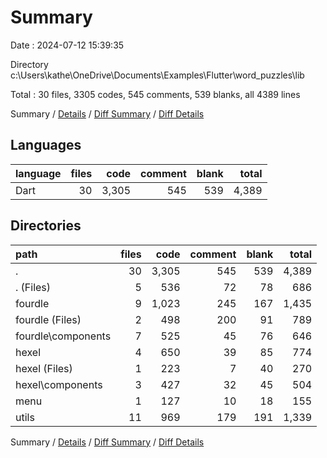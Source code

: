 # Summary

Date : 2024-07-12 15:39:35

Directory c:\\Users\\kathe\\OneDrive\\Documents\\Examples\\Flutter\\word_puzzles\\lib

Total : 30 files,  3305 codes, 545 comments, 539 blanks, all 4389 lines

Summary / [Details](details.md) / [Diff Summary](diff.md) / [Diff Details](diff-details.md)

## Languages
| language | files | code | comment | blank | total |
| :--- | ---: | ---: | ---: | ---: | ---: |
| Dart | 30 | 3,305 | 545 | 539 | 4,389 |

## Directories
| path | files | code | comment | blank | total |
| :--- | ---: | ---: | ---: | ---: | ---: |
| . | 30 | 3,305 | 545 | 539 | 4,389 |
| . (Files) | 5 | 536 | 72 | 78 | 686 |
| fourdle | 9 | 1,023 | 245 | 167 | 1,435 |
| fourdle (Files) | 2 | 498 | 200 | 91 | 789 |
| fourdle\\components | 7 | 525 | 45 | 76 | 646 |
| hexel | 4 | 650 | 39 | 85 | 774 |
| hexel (Files) | 1 | 223 | 7 | 40 | 270 |
| hexel\\components | 3 | 427 | 32 | 45 | 504 |
| menu | 1 | 127 | 10 | 18 | 155 |
| utils | 11 | 969 | 179 | 191 | 1,339 |

Summary / [Details](details.md) / [Diff Summary](diff.md) / [Diff Details](diff-details.md)